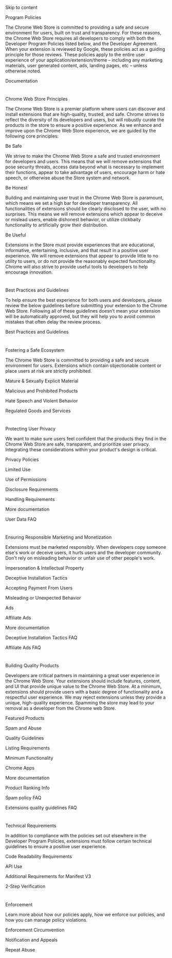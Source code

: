 Skip to content

Program Policies

The Chrome Web Store is committed to providing a safe and secure environment for users, built on trust and transparency. For these reasons, the Chrome Web Store requires all developers to comply with both the Developer Program Policies listed below, and the Developer Agreement. When your extension is reviewed by Google, these policies act as a guiding principle for those reviews. These policies apply to the entire user experience of your application/extension/theme – including any marketing materials, user generated content, ads, landing pages, etc – unless otherwise noted.

Documentation
#

Chrome Web Store Principles

The Chrome Web Store is a premier platform where users can discover and install extensions that are high-quality, trusted, and safe. Chrome strives to reflect the diversity of its developers and users, but will robustly curate the products in the store to ensure a positive experience. As we enhance and improve upon the Chrome Web Store experience, we are guided by the following core principles:

Be Safe

We strive to make the Chrome Web Store a safe and trusted environment for developers and users. This means that we will remove extensions that pose security threats, access data beyond what is necessary to implement their functions, appear to take advantage of users, encourage harm or hate speech, or otherwise abuse the Store system and network.

Be Honest

Building and maintaining user trust in the Chrome Web Store is paramount, which means we set a high bar for developer transparency. All functionalities of extensions should be clearly disclosed to the user, with no surprises. This means we will remove extensions which appear to deceive or mislead users, enable dishonest behavior, or utilize clickbaity functionality to artificially grow their distribution.

Be Useful

Extensions in the Store must provide experiences that are educational, informative, entertaining, inclusive, and that result in a positive user experience. We will remove extensions that appear to provide little to no utility to users, or do not provide the reasonably expected functionality. Chrome will also strive to provide useful tools to developers to help encourage innovation.

#

Best Practices and Guidelines

To help ensure the best experience for both users and developers, please review the below guidelines before submitting your extension to the Chrome Web Store. Following all of these guidelines doesn’t mean your extension will be automatically approved, but they will help you to avoid common mistakes that often delay the review process.

Best Practices and Guidelines

#

Fostering a Safe Ecosystem

The Chrome Web Store is committed to providing a safe and secure environment for users. Extensions which contain objectionable content or place users at risk are strictly prohibited.

Mature & Sexually Explicit Material

Malicious and Prohibited Products

Hate Speech and Violent Behavior

Regulated Goods and Services

#

Protecting User Privacy

We want to make sure users feel confident that the products they find in the Chrome Web Store are safe, transparent, and prioritize user privacy. Integrating these considerations within your product's design is critical.

Privacy Policies

Limited Use

Use of Permissions

Disclosure Requirements

Handling Requirements

More documentation

User Data FAQ

#

Ensuring Responsible Marketing and Monetization

Extensions must be marketed responsibly. When developers copy someone else's work or deceive users, it hurts users and the developer community. Don't rely on misleading behavior or unfair use of other people's work.

Impersonation & Intellectual Property

Deceptive Installation Tactics

Accepting Payment From Users

Misleading or Unexpected Behavior

Ads

Affiliate Ads

More documentation

Deceptive Installation Tactics FAQ

Affiliate Ads FAQ

#

Building Quality Products

Developers are critical partners in maintaining a great user experience in the Chrome Web Store. Your extensions should include features, content, and UI that provide unique value to the Chrome Web Store. At a minimum, extensions should provide users with a basic degree of functionality and a respectful user experience. We may reject extensions unless they provide a unique, high-quality experience. Spamming the store may lead to your removal as a developer from the Chrome web Store.

Featured Products

Spam and Abuse

Quality Guidelines

Listing Requirements

Minimum Functionality

Chrome Apps

More documentation

Product Ranking Info

Spam policy FAQ

Extensions quality guidelines FAQ

#

Technical Requirements

In addition to compliance with the policies set out elsewhere in the Developer Program Policies, extensions must follow certain technical guidelines to ensure a positive user experience.

Code Readability Requirements

API Use

Additional Requirements for Manifest V3

2-Step Verification

#

Enforcement

Learn more about how our policies apply, how we enforce our policies, and how you can manage policy violations.

Enforcement Circumvention

Notification and Appeals

Repeat Abuse